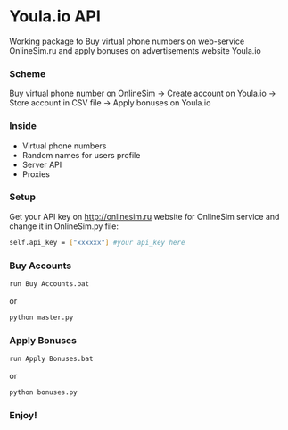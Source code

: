 # Youla.io API #

Working package to Buy virtual phone numbers on web-service OnlineSim.ru and apply bonuses on advertisements website Youla.io

### Scheme

Buy virtual phone number on OnlineSim -> Create account on Youla.io -> Store account in CSV file -> Apply bonuses on Youla.io

### Inside
- Virtual phone numbers
- Random names for users profile
- Server API
- Proxies

### Setup

Get your API key on http://onlinesim.ru website for OnlineSim service and change it in OnlineSim.py file:

```sh
self.api_key = ["xxxxxx"] #your api_key here
```

### Buy Accounts

```sh
run Buy Accounts.bat
```

or

```sh
python master.py
```

### Apply Bonuses

```sh
run Apply Bonuses.bat
```

or

```sh
python bonuses.py
```

### Enjoy!
